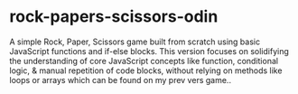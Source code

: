 # rock-papers-scissors-odin
A simple Rock, Paper, Scissors game built from scratch using basic JavaScript functions and if-else blocks. This version focuses on solidifying the understanding of core JavaScript concepts like function, conditional logic, &amp; manual repetition of code blocks, without relying on methods like loops or arrays which can be found on my prev vers game..
